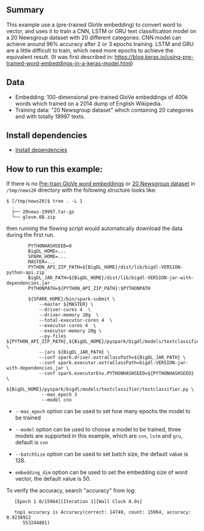 ## Summary
 This example use a (pre-trained GloVe embedding) to convert word to vector,
 and uses it to train a CNN, LSTM or GRU text classification model on a 20 Newsgroup dataset
 with 20 different categories. CNN model can achieve around 96% accuracy after 2 or 3 epochs training.
 LSTM and GRU are a little difficult to train, which need more epochs to achieve the equivalent result.
(It was first described in: https://blog.keras.io/using-pre-trained-word-embeddings-in-a-keras-model.html)
## Data
* Embedding: 100-dimensional pre-trained GloVe embeddings of 400k words which trained on a 2014 dump of English Wikipedia.
* Training data: "20 Newsgroup dataset" which containing 20 categories and with totally 19997 texts.

## Install dependencies
 * [Install dependencies](../../../README.md#install.dependencies)

## How to run this example:

If there is no [Pre-train GloVe word embeddings](http://nlp.stanford.edu/data/glove.6B.zip)
or [20 Newsgroup dataset](http://www.cs.cmu.edu/afs/cs.cmu.edu/project/theo-20/www/data/news20.html) in
`/tmp/news20` directory with the following structure looks like:

```{r, engine='sh'}
$ [/tmp/news20]$ tree . -L 1
  .
  ├── 20news-19997.tar.gz
  └── glove.6B.zip
```

then running the flowing script would automatically download the data during the first run.

```{r, engine='sh'}
        PYTHONHASHSEED=0
        BigDL_HOME=...
        SPARK_HOME=...
        MASTER=...
        PYTHON_API_ZIP_PATH=${BigDL_HOME}/dist/lib/bigdl-VERSION-python-api.zip
        BigDL_JAR_PATH=${BigDL_HOME}/dist/lib/bigdl-VERSION-jar-with-dependencies.jar
        PYTHONPATH=${PYTHON_API_ZIP_PATH}:$PYTHONPATH

        ${SPARK_HOME}/bin/spark-submit \
            --master ${MASTER} \
            --driver-cores 4  \
            --driver-memory 10g  \
            --total-executor-cores 4  \
            --executor-cores 4  \
            --executor-memory 20g \
            --py-files ${PYTHON_API_ZIP_PATH},${BigDL_HOME}/pyspark/bigdl/models/textclassifier/textclassifier.py  \
            --jars ${BigDL_JAR_PATH} \
            --conf spark.driver.extraClassPath=${BigDL_JAR_PATH} \
            --conf spark.executor.extraClassPath=bigdl-VERSION-jar-with-dependencies.jar \
            --conf spark.executorEnv.PYTHONHASHSEED=${PYTHONHASHSEED} \
            ${BigDL_HOME}/pyspark/bigdl/models/textclassifier/textclassifier.py \
             --max_epoch 3
             --model cnn
```

* `--max_epoch` option can be used to set how many epochs the model to be trained

* `--model` option can be used to choose a model to be trained, three models are supported in this example,
which are `cnn`, `lstm` and `gru`, default is `cnn`

* `--batchSize` option can be used to set batch size, the default value is 128.

* `embedding_dim` option can be used to set the embedding size of word vector, the default value is 50.

To verify the accuracy, search "accuracy" from log:

```{r, engine='sh'}
   [Epoch 1 0/15964][Iteration 1][Wall Clock 0.0s]

   top1 accuracy is Accuracy(correct: 14749, count: 15964, accuracy: 0.9238912
      553244801)
```
